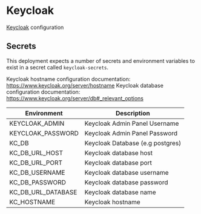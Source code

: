 # Keycloak

[Keycloak](https://www.keycloak.org/) configuration

## Secrets
This deployment expects a number of secrets and environment variables to exist in a secret called `keycloak-secrets`.

Keycloak hostname configuration documentation: https://www.keycloak.org/server/hostname
Keycloak database configuration documentation: https://www.keycloak.org/server/db#_relevant_options


| Environment                 | Description                        |
|-----------------------------|------------------------------------|
| KEYCLOAK_ADMIN              | Keycloak Admin Panel Username      |
| KEYCLOAK_PASSWORD           | Keycloak Admin Panel Password      |
| KC_DB                       | Keycloak Database (e.g postgres)   |
| KC_DB_URL_HOST              | Keycloak database host             |
| KC_DB_URL_PORT              | Keycloak database port             |
| KC_DB_USERNAME              | Keycloak database username         |
| KC_DB_PASSWORD              | Keycloak database password         |
| KC_DB_URL_DATABASE          | Keycloak database name             |
| KC_HOSTNAME                 | Keycloak hostname                  |
